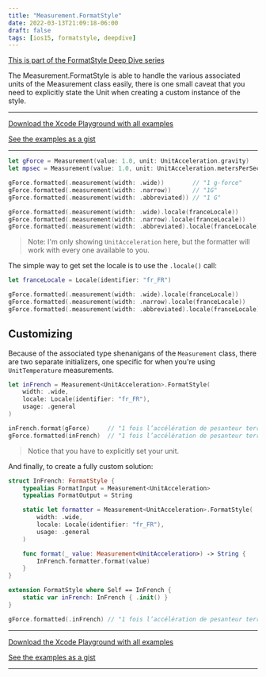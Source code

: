 ```yaml
---
title: "Measurement.FormatStyle"
date: 2022-03-13T21:09:18-06:00
draft: false
tags: [ios15, formatstyle, deepdive]
---
```


[This is part of the FormatStyle Deep Dive series](/posts/formatstyle-deep-dive)

The Measurement.FormatStyle is able to handle the various associated units of the Measurement class easily, there is one small caveat that you need to explicitly state the Unit when creating a custom instance of the style.

<hr>

[Download the Xcode Playground with all examples](https://github.com/brettohland/FormatStylesDeepDive/)

[See the examples as a gist](https://gist.github.com/brettohland/0bafc12c89143d5e493e349341b31e9e)

<hr>

```Swift
let gForce = Measurement(value: 1.0, unit: UnitAcceleration.gravity)
let mpsec = Measurement(value: 1.0, unit: UnitAcceleration.metersPerSecondSquared)

gForce.formatted(.measurement(width: .wide))        // "1 g-force"
gForce.formatted(.measurement(width: .narrow))      // "1G"
gForce.formatted(.measurement(width: .abbreviated)) // "1 G"

gForce.formatted(.measurement(width: .wide).locale(franceLocale))        // "1 fois l’accélération de pesanteur terrestre"
gForce.formatted(.measurement(width: .narrow).locale(franceLocale))      // "1G"
gForce.formatted(.measurement(width: .abbreviated).locale(franceLocale)) // "1 force g"
```

> Note: I'm only showing `UnitAcceleration` here, but the formatter will work with every one available to you.

The simple way to get set the locale is to use the `.locale()` call:

```Swift
let franceLocale = Locale(identifier: "fr_FR")

gForce.formatted(.measurement(width: .wide).locale(franceLocale))        // "1 fois l’accélération de pesanteur terrestre"
gForce.formatted(.measurement(width: .narrow).locale(franceLocale))      // "1G"
gForce.formatted(.measurement(width: .abbreviated).locale(franceLocale)) // "1 force g"
```

## Customizing

Because of the associated type shenanigans of the `Measurement` class, there are two separate initializers, one specific for when you're using `UnitTemperature` measurements.

```Swift
let inFrench = Measurement<UnitAcceleration>.FormatStyle(
    width: .wide,
    locale: Locale(identifier: "fr_FR"),
    usage: .general
)

inFrench.format(gForce)     // "1 fois l’accélération de pesanteur terrestre"
gForce.formatted(inFrench)  // "1 fois l’accélération de pesanteur terrestre"
```

> Notice that you have to explicitly set your unit.

And finally, to create a fully custom solution:

```Swift
struct InFrench: FormatStyle {
    typealias FormatInput = Measurement<UnitAcceleration>
    typealias FormatOutput = String

    static let formatter = Measurement<UnitAcceleration>.FormatStyle(
        width: .wide,
        locale: Locale(identifier: "fr_FR"),
        usage: .general
    )

    func format(_ value: Measurement<UnitAcceleration>) -> String {
        InFrench.formatter.format(value)
    }
}

extension FormatStyle where Self == InFrench {
    static var inFrench: InFrench { .init() }
}

gForce.formatted(.inFrench) // "1 fois l’accélération de pesanteur terrestre"
```
<hr>

[Download the Xcode Playground with all examples](https://github.com/brettohland/FormatStylesDeepDive/)

[See the examples as a gist](https://gist.github.com/brettohland/0bafc12c89143d5e493e349341b31e9e)

<hr>